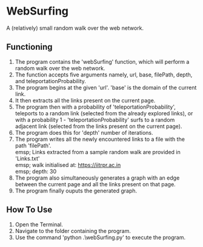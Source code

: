 # WebSurfing
A (relatively) small random walk over the web network.

## Functioning
1) The program contains the 'webSurfing' function, which will perform a random walk over the web network. 
2) The function accepts five arguments namely, url, base, filePath, depth, and teleportationProbability.
3) The program begins at the given 'url'. 'base' is the domain of the current link.
4) It then extracts all the links present on the current page.
5) The program then with a probability of 'teleportationProbability', teleports to a random link (selected from the already explored links), or with a probability 1 - 'teleportationProbability' surfs to a random adjacent link (selected from the links present on the current page).
6) The program does this for 'depth' number of iterations.
7) The program writes all the newly encountered links to a file with the path 'filePath'. \
emsp; Links extracted from a sample random walk are provided in 'Links.txt' \
emsp; walk initialised at: https://iitrpr.ac.in \
emsp; depth: 30
8) The program also simultaneously generates a graph with an edge between the current page and all the links present on that page.
9) The program finally ouputs the generated graph.

## How To Use
1) Open the Terminal.
2) Navigate to the folder containing the program.
3) Use the command 'python .\webSurfing.py' to execute the program.
